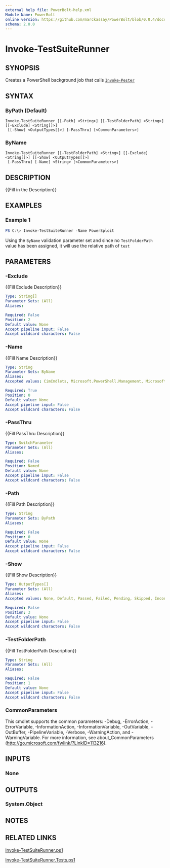 ```yaml
---
external help file: PowerBolt-help.xml
Module Name: PowerBolt
online version: https://github.com/marckassay/PowerBolt/blob/0.0.4/docs/Invoke-TestSuiteRunner.md
schema: 2.0.0
---
```


# Invoke-TestSuiteRunner

## SYNOPSIS
Creates a PowerShell background job that calls [`Invoke-Pester`](https://github.com/pester/Pester/wiki/Invoke-Pester)

## SYNTAX

### ByPath (Default)
```
Invoke-TestSuiteRunner [[-Path] <String>] [[-TestFolderPath] <String>] [[-Exclude] <String[]>]
 [[-Show] <OutputTypes[]>] [-PassThru] [<CommonParameters>]
```

### ByName
```
Invoke-TestSuiteRunner [[-TestFolderPath] <String>] [[-Exclude] <String[]>] [[-Show] <OutputTypes[]>]
 [-PassThru] [-Name] <String> [<CommonParameters>]
```

## DESCRIPTION
{{Fill in the Description}}

## EXAMPLES

### Example 1
```powershell
PS C:\> Invoke-TestSuiteRunner -Name PowerSploit
```

Using the `ByName` validation parameter set and since no `TestFolderPath` value has been assigned, it will use the relative path of `test`

## PARAMETERS

### -Exclude
{{Fill Exclude Description}}

```yaml
Type: String[]
Parameter Sets: (All)
Aliases:

Required: False
Position: 2
Default value: None
Accept pipeline input: False
Accept wildcard characters: False
```

### -Name
{{Fill Name Description}}

```yaml
Type: String
Parameter Sets: ByName
Aliases:
Accepted values: CimCmdlets, Microsoft.PowerShell.Management, Microsoft.PowerShell.Utility, Pester, Plaster, platyPS, posh-git, PowerBolt, PSReadLine

Required: True
Position: 0
Default value: None
Accept pipeline input: False
Accept wildcard characters: False
```

### -PassThru
{{Fill PassThru Description}}

```yaml
Type: SwitchParameter
Parameter Sets: (All)
Aliases:

Required: False
Position: Named
Default value: None
Accept pipeline input: False
Accept wildcard characters: False
```

### -Path
{{Fill Path Description}}

```yaml
Type: String
Parameter Sets: ByPath
Aliases:

Required: False
Position: 0
Default value: None
Accept pipeline input: False
Accept wildcard characters: False
```

### -Show
{{Fill Show Description}}

```yaml
Type: OutputTypes[]
Parameter Sets: (All)
Aliases:
Accepted values: None, Default, Passed, Failed, Pending, Skipped, Inconclusive, Describe, Context, Summary, Header, Fails, All

Required: False
Position: 3
Default value: None
Accept pipeline input: False
Accept wildcard characters: False
```

### -TestFolderPath
{{Fill TestFolderPath Description}}

```yaml
Type: String
Parameter Sets: (All)
Aliases:

Required: False
Position: 1
Default value: None
Accept pipeline input: False
Accept wildcard characters: False
```

### CommonParameters
This cmdlet supports the common parameters: -Debug, -ErrorAction, -ErrorVariable, -InformationAction, -InformationVariable, -OutVariable, -OutBuffer, -PipelineVariable, -Verbose, -WarningAction, and -WarningVariable. For more information, see about_CommonParameters (http://go.microsoft.com/fwlink/?LinkID=113216).

## INPUTS

### None

## OUTPUTS

### System.Object

## NOTES

## RELATED LINKS

[Invoke-TestSuiteRunner.ps1](https://github.com/marckassay/PowerBolt/blob/0.0.4/src/test/Invoke-TestSuiteRunner.ps1)

[Invoke-TestSuiteRunner.Tests.ps1](https://github.com/marckassay/PowerBolt/blob/0.0.4/test/test/Invoke-TestSuiteRunner.Tests.ps1)
